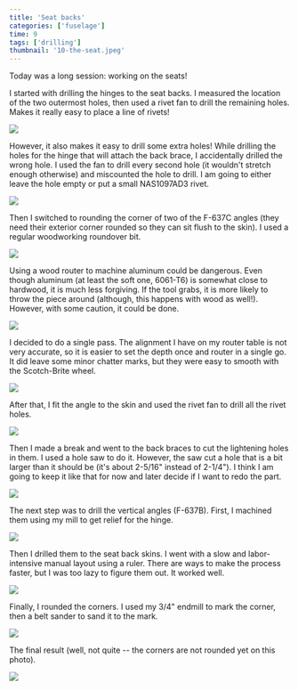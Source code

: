 ```yaml
---
title: 'Seat backs'
categories: ['fuselage']
time: 9
tags: ['drilling']
thumbnail: '10-the-seat.jpeg'
---
```


Today was a long session: working on the seats! 

<!-- more -->

I started with drilling the hinges to the seat backs. I measured the location of the two outermost holes, then used a rivet fan to drill the remaining holes. Makes it really easy to place a line of rivets! 

![](00-rivet-fan-drilling.jpeg)

However, it also makes it easy to drill some extra holes! While drilling the holes for the hinge that will attach the back brace, I accidentally drilled the wrong hole. I used the fan to drill every second hole (it wouldn't stretch enough otherwise) and miscounted the hole to drill. I am going to either leave the hole empty or put a small NAS1097AD3 rivet.

![](01-extra-hole.jpeg)

Then I switched to rounding the corner of two of the F-637C angles (they need their exterior corner rounded so they can sit flush to the skin). I used a regular woodworking roundover bit.

![](02-roundover-bit.jpeg)

Using a wood router to machine aluminum could be dangerous. Even though aluminum (at least the soft one, 6061-T6) is somewhat close to hardwood, it is much less forgiving. If the tool grabs, it is more likely to throw the piece around (although, this happens with wood as well!). However, with some caution, it could be done.

![](03-the-rounding-process.jpeg)

I decided to do a single pass. The alignment I have on my router table is not very accurate, so it is easier to set the depth once and router in a single go. It did leave some minor chatter marks, but they were easy to smooth with the Scotch-Brite wheel.

![](04-the-end-result.jpeg)

After that, I fit the angle to the skin and used the rivet fan to drill all the rivet holes.

![](05-angle-fitted.jpeg)

Then I made a break and went to the back braces to cut the lightening holes in them. I used a hole saw to do it. However, the saw cut a hole that is a bit larger than it should be (it's about 2-5/16" instead of 2-1/4"). I think I am going to keep it like that for now and later decide if I want to redo the part.

![](06-lightening-holes.jpeg)

The next step was to drill the vertical angles (F-637B). First, I machined them using my mill to get relief for the hinge.

![](07-machining-the-angle.jpeg)

Then I drilled them to the seat back skins. I went with a slow and labor-intensive manual layout using a ruler. There are ways to make the process faster, but I was too lazy to figure them out. It worked well.

![](08-layout.jpeg)

Finally, I rounded the corners. I used my 3/4" endmill to mark the corner, then a belt sander to sand it to the mark.

![](09-rounded-corner.jpeg)

The final result (well, not quite -- the corners are not rounded yet on this photo).

![](10-the-seat.jpeg)